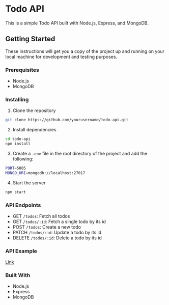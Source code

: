 # Todo API

This is a simple Todo API built with Node.js, Express, and MongoDB.

## Getting Started

These instructions will get you a copy of the project up and running on your local machine for development and testing purposes.

### Prerequisites

- Node.js
- MongoDB

### Installing

1. Clone the repository
```bash
git clone https://github.com/yourusername/todo-api.git
```
2. Install dependencies
```bash
cd todo-api
npm install
```
3. Create a `.env` file in the root directory of the project and add the following:
  ```bash
PORT=5005
MONGO_URI=mongodb://localhost:27017
```
4. Start the server
  ```bash
npm start
```
### API Endpoints
- GET `/todos`: Fetch all todos
- GET `/todos/:id`: Fetch a single todo by its id
- POST `/todos`: Create a new todo
- PATCH `/todos/:id`: Update a todo by its id
- DELETE `/todos/:id`: Delete a todo by its id

### API Example
[Link](https://www.apidog.com/apidoc/shared-0641e053-1d4f-47ba-b68f-f3dea05e9318)

### Built With
- Node.js
- Express
- MongoDB
